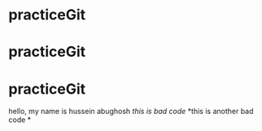 # practiceGit
# practiceGit
# practiceGit
hello, my name  is hussein abughosh
*this is bad code*
*this is another bad code *
